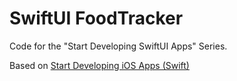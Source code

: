 # SwiftUI FoodTracker

Code for the "Start Developing SwiftUI Apps" Series.

Based on [Start Developing iOS Apps (Swift)](https://web.archive.org/web/20210417132146/https://developer.apple.com/library/archive/referencelibrary/GettingStarted/DevelopiOSAppsSwift/index.html)
